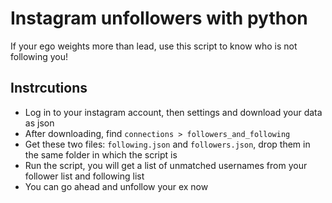 # Instagram unfollowers with python

If your ego weights more than lead, use this script to know who is not following you! 

## Instrcutions
- Log in to your instagram account, then settings and download your data as json
- After downloading, find ```connections > followers_and_following```
- Get these two files: ```following.json``` and ```followers.json```, drop them in the same folder in which the script is
- Run the script, you will get a list of unmatched usernames from your follower list and following list
- You can go ahead and unfollow your ex now
